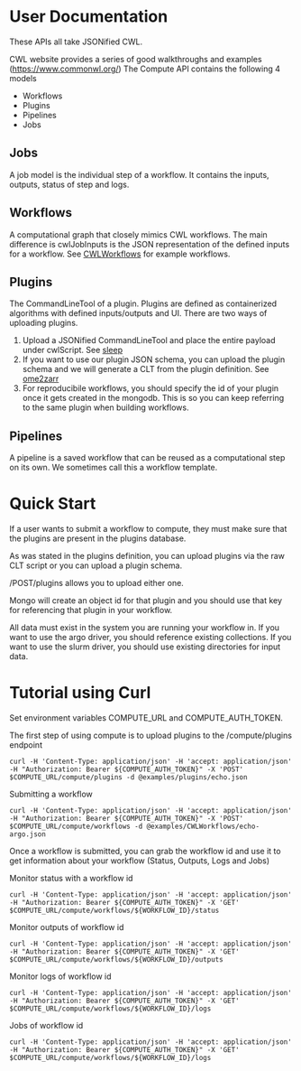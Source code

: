 # User Documentation

These APIs all take JSONified CWL.

CWL website provides a series of good walkthroughs and examples (https://www.commonwl.org/)
The Compute API contains the following 4 models

- Workflows
- Plugins
- Pipelines
- Jobs

## Jobs

A job model is the individual step of a workflow. It contains the inputs, outputs, status of step and logs.

## Workflows

A computational graph that closely mimics CWL workflows. The main difference is cwlJobInputs is the JSON representation of the defined inputs for a workflow. See [CWLWorkflows](../../examples/CWLWorkflows) for example workflows.

## Plugins

The CommandLineTool of a plugin. Plugins are defined as containerized algorithms with defined inputs/outputs and UI. There are two ways of uploading plugins.

1. Upload a JSONified CommandLineTool and place the entire payload under cwlScript. See [sleep](../../examples/CLTScripts/sleep.json)
2. If you want to use our plugin JSON schema, you can upload the plugin schema and we will generate a CLT from the plugin definition. See [ome2zarr](../../examples/plugins/ome2zarr.json)
3. For reproducibile workflows, you should specify the id of your plugin once it gets created in the mongodb. This is so you can keep referring to the same plugin when building workflows.

## Pipelines

A pipeline is a saved workflow that can be reused as a computational step on its own. We sometimes call this a workflow template.

# Quick Start

If a user wants to submit a workflow to compute, they must make sure that the plugins are present in the plugins database.

As was stated in the plugins definition, you can upload plugins via the raw CLT script or you can upload a plugin schema.

/POST/plugins allows you to upload either one.

Mongo will create an object id for that plugin and you should use that key for referencing that plugin in your workflow.

All data must exist in the system you are running your workflow in.  If you want to use the argo driver, you should reference existing collections.  If you want to use the slurm driver, you should use existing directories for input data.

# Tutorial using Curl

Set environment variables COMPUTE_URL and COMPUTE_AUTH_TOKEN.

The first step of using compute is to upload plugins to the /compute/plugins endpoint
```
curl -H 'Content-Type: application/json' -H 'accept: application/json' -H "Authorization: Bearer ${COMPUTE_AUTH_TOKEN}" -X 'POST' $COMPUTE_URL/compute/plugins -d @examples/plugins/echo.json
```

Submitting a workflow
```
curl -H 'Content-Type: application/json' -H 'accept: application/json' -H "Authorization: Bearer ${COMPUTE_AUTH_TOKEN}" -X 'POST' $COMPUTE_URL/compute/workflows -d @examples/CWLWorkflows/echo-argo.json
```
Once a workflow is submitted, you can grab the workflow id and use it to get information about your workflow (Status, Outputs, Logs and Jobs)

Monitor status with a workflow id

```
curl -H 'Content-Type: application/json' -H 'accept: application/json' -H "Authorization: Bearer ${COMPUTE_AUTH_TOKEN}" -X 'GET' $COMPUTE_URL/compute/workflows/${WORKFLOW_ID}/status
```

Monitor outputs of workflow id

```
curl -H 'Content-Type: application/json' -H 'accept: application/json' -H "Authorization: Bearer ${COMPUTE_AUTH_TOKEN}" -X 'GET' $COMPUTE_URL/compute/workflows/${WORKFLOW_ID}/outputs
```

Monitor logs of workflow id

```
curl -H 'Content-Type: application/json' -H 'accept: application/json' -H "Authorization: Bearer ${COMPUTE_AUTH_TOKEN}" -X 'GET' $COMPUTE_URL/compute/workflows/${WORKFLOW_ID}/logs
```

Jobs of workflow id

```
curl -H 'Content-Type: application/json' -H 'accept: application/json' -H "Authorization: Bearer ${COMPUTE_AUTH_TOKEN}" -X 'GET' $COMPUTE_URL/compute/workflows/${WORKFLOW_ID}/logs
```
